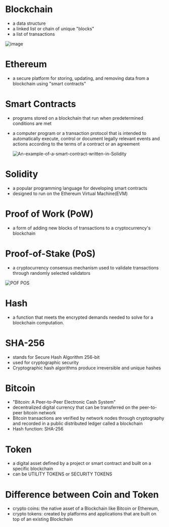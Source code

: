 # Blockchain
- a data structure
- a linked list or chain of unique "blocks"
- a list of transactions

![image](https://user-images.githubusercontent.com/106166065/190859341-0085f888-23d8-4b31-b456-6677d88d5d4b.png)




# Ethereum
- a secure platform for storing, updating, and removing data from a blockchain using "smart contracts"


# Smart Contracts
- programs stored on a blockchain that run when predetermined conditions are met
- a computer program or a transaction protocol that is intended to automatically execute, control or document legally relevant events and actions 
  according to the terms of a contract or an agreement
  
  ![An-example-of-a-smart-contract-written-in-Solidity](https://user-images.githubusercontent.com/106166065/190860372-ed540e78-32bf-4dbb-aa79-0c530cbb2e70.png)
  

# Solidity
- a popular programming language for developing smart contracts
- designed to run on the Ethereum Virtual Machine(EVM)


# Proof of Work (PoW)
- a form of adding new blocks of transactions to a cryptocurrency's blockchain


# Proof-of-Stake (PoS)
- a cryptocurrency consensus mechanism used to validate transactions through randomly selected validators

![POF POS](https://user-images.githubusercontent.com/106166065/190860071-cb522238-0b8c-4166-a62a-a096b4c3124a.jpg)


# Hash
- a function that meets the encrypted demands needed to solve for a blockchain computation.


# SHA-256
- stands for Secure Hash Algorithm 256-bit
- used for cryptographic security
- Cryptographic hash algorithms produce irreversible and unique hashes


# Bitcoin
- "Bitcoin: A Peer-to-Peer Electronic Cash System" 
- decentralized digital currency that can be transferred on the peer-to-peer bitcoin network
- Bitcoin transactions are verified by network nodes through cryptography and recorded in a public distributed ledger called a blockchain
- Hash function: SHA-256


# Token
- a digital asset defined by a project or smart contract and built on a specific blockchain
- can be UTILITY TOKENS or SECURITY TOKENS


# Difference between Coin and Token
- crypto coins: the native asset of a Blockchain like Bitcoin or Ethereum, 
- crypto tokens: created by platforms and applications that are built on top of an existing Blockchain

